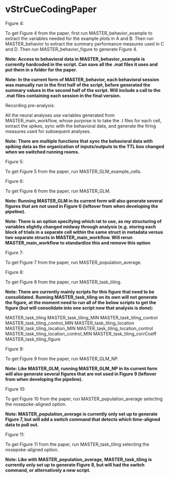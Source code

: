 # vStrCueCodingPaper


Figure 4:

To get Figure 4 from the paper, first run MASTER_behavior_example to extract the variables needed for the example plots in A and B. Then run MASTER_behavior to extract the summary performance measures used in C and D. Then run MASTER_behavior_figure to generate Figure 4.

**Note: Access to behavioral data in MASTER_behavior_example is currently hardcoded in the script. Can save all the .mat files it uses and put them in a folder for the paper.**

**Note: In the current form of MASTER_behavior, each behavioral session was manually run in the first half of the script, before generated the summary values in the second half of the script. Will include a call to the .mat files containing each session in the final version.**


Recording pre-analysis:

All the neural analyses use variables generated from MASTER_main_workflow, whose purpose is to take the .t files for each cell, extract the spikes, sync with the behavioral data, and generate the firing measures used for subsequent analyses.

**Note: There are multiple functions that sync the behavioral data with spiking data as the organization of inputs/outputs to the TTL box changed when we switched running rooms.** 


Figure 5:

To get Figure 5 from the paper, run MASTER_GLM_example_cells.


Figure 6:

To get Figure 6 from the paper, run MASTER_GLM.

**Note: Running MASTER_GLM in its current form will also generate several figures that are not used in Figure 6 (leftover from when developing the pipeline).**

**Note: There is an option specifying which rat to use, as my structuring of variables slightly changed midway through analysis (e.g. storing each block of trials in a separate cell within the same struct in metadata versus two separate structs in MASTER_main_workflow. Will rerun MASTER_main_workflow to standardize this and remove this option**


Figure 7:

To get Figure 7 from the paper, run MASTER_population_average.


Figure 8:

To get Figure 8 from the paper, run MASTER_task_tiling.

**Note: There are currently mainly scripts for this figure that need to be consolidated. Running MASTER_task_tiling on its own will not generate the figure, at the moment need to run all of the below scripts to get the figure (but will consolidate into one script now that analysis is done):**

MASTER_task_tiling
MASTER_task_tiling_MIN
MASTER_task_tiling_control
MASTER_task_tiling_control_MIN
MASTER_task_tiling_location
MASTER_task_tiling_location_MIN
MASTER_task_tiling_location_control
MASTER_task_tiling_location_control_MIN
MASTER_task_tiling_corrCoeff
MASTER_task_tiling_figure


Figure 9:

To get Figure 9 from the paper, run MASTER_GLM_NP.

**Note: Like MASTER_GLM, running MASTER_GLM_NP in its current form will also generate several figures that are not used in Figure 9 (leftover from when developing the pipeline).**


Figure 10:

To get Figure 10 from the paper, run MASTER_population_average selecting the nosepoke-aligned option.

**Note: MASTER_population_average is currently only set up to generate Figure 7, but will add a switch command that detects which time-aligned data to pull out.** 


Figure 11:

To get Figure 11 from the paper, run MASTER_task_tiling selecting the nosepoke-aligned option.

**Note: Like with MASTER_population_average, MASTER_task_tiling is currently only set up to generate Figure 8, but will had the switch command, or alternatively a new script.**
